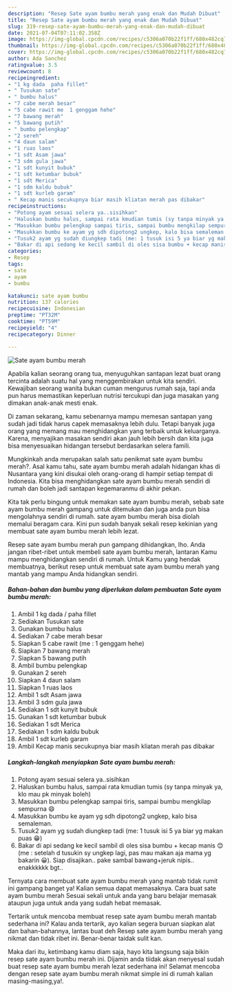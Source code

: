 ```yaml
---
description: "Resep Sate ayam bumbu merah yang enak dan Mudah Dibuat"
title: "Resep Sate ayam bumbu merah yang enak dan Mudah Dibuat"
slug: 319-resep-sate-ayam-bumbu-merah-yang-enak-dan-mudah-dibuat
date: 2021-07-04T07:11:02.358Z
image: https://img-global.cpcdn.com/recipes/c5306a070b22f1ff/680x482cq70/sate-ayam-bumbu-merah-foto-resep-utama.jpg
thumbnail: https://img-global.cpcdn.com/recipes/c5306a070b22f1ff/680x482cq70/sate-ayam-bumbu-merah-foto-resep-utama.jpg
cover: https://img-global.cpcdn.com/recipes/c5306a070b22f1ff/680x482cq70/sate-ayam-bumbu-merah-foto-resep-utama.jpg
author: Ada Sanchez
ratingvalue: 3.5
reviewcount: 8
recipeingredient:
- "1 kg dada  paha fillet"
- " Tusukan sate"
- " bumbu halus"
- "7 cabe merah besar"
- "5 cabe rawit me  1 genggam hehe"
- "7 bawang merah"
- "5 bawang putih"
- " bumbu pelengkap"
- "2 sereh"
- "4 daun salam"
- "1 ruas laos"
- "1 sdt Asam jawa"
- "3 sdm gula jawa"
- "1 sdt kunyit bubuk"
- "1 sdt ketumbar bubuk"
- "1 sdt Merica"
- "1 sdm kaldu bubuk"
- "1 sdt kurleb garam"
- " Kecap manis secukupnya biar masih kliatan merah pas dibakar"
recipeinstructions:
- "Potong ayam sesuai selera ya..sisihkan"
- "Haluskan bumbu halus, sampai rata kmudian tumis (sy tanpa minyak ya, klo mau pk minyak boleh)"
- "Masukkan bumbu pelengkap sampai tiris, sampai bumbu mengkilap sempurna 😄"
- "Masukkan bumbu ke ayam yg sdh dipotong2 ungkep, kalo bisa semaleman."
- "Tusuk2 ayam yg sudah diungkep tadi (me: 1 tusuk isi 5 ya biar yg makan puas 😁)"
- "Bakar di api sedang ke kecil sambil di oles sisa bumbu + kecap manis 😊 (me : setelah d tusukin sy ungkep lagi, pas mau makan aja mama yg bakarin 😀). Siap disajikan.. pake sambal bawang+jeruk nipis.. enakkkkkk bgt.."
categories:
- Resep
tags:
- sate
- ayam
- bumbu

katakunci: sate ayam bumbu 
nutrition: 137 calories
recipecuisine: Indonesian
preptime: "PT32M"
cooktime: "PT59M"
recipeyield: "4"
recipecategory: Dinner

---
```



![Sate ayam bumbu merah](https://img-global.cpcdn.com/recipes/c5306a070b22f1ff/680x482cq70/sate-ayam-bumbu-merah-foto-resep-utama.jpg)

Apabila kalian seorang orang tua, menyuguhkan santapan lezat buat orang tercinta adalah suatu hal yang menggembirakan untuk kita sendiri. Kewajiban seorang  wanita bukan cuman mengurus rumah saja, tapi anda pun harus memastikan keperluan nutrisi tercukupi dan juga masakan yang dimakan anak-anak mesti enak.

Di zaman  sekarang, kamu sebenarnya mampu memesan santapan yang sudah jadi tidak harus capek memasaknya lebih dulu. Tetapi banyak juga orang yang memang mau menghidangkan yang terbaik untuk keluarganya. Karena, menyajikan masakan sendiri akan jauh lebih bersih dan kita juga bisa menyesuaikan hidangan tersebut berdasarkan selera famili. 



Mungkinkah anda merupakan salah satu penikmat sate ayam bumbu merah?. Asal kamu tahu, sate ayam bumbu merah adalah hidangan khas di Nusantara yang kini disukai oleh orang-orang di hampir setiap tempat di Indonesia. Kita bisa menghidangkan sate ayam bumbu merah sendiri di rumah dan boleh jadi santapan kegemaranmu di akhir pekan.

Kita tak perlu bingung untuk memakan sate ayam bumbu merah, sebab sate ayam bumbu merah gampang untuk ditemukan dan juga anda pun bisa mengolahnya sendiri di rumah. sate ayam bumbu merah bisa diolah memalui beragam cara. Kini pun sudah banyak sekali resep kekinian yang membuat sate ayam bumbu merah lebih lezat.

Resep sate ayam bumbu merah pun gampang dihidangkan, lho. Anda jangan ribet-ribet untuk membeli sate ayam bumbu merah, lantaran Kamu mampu menghidangkan sendiri di rumah. Untuk Kamu yang hendak membuatnya, berikut resep untuk membuat sate ayam bumbu merah yang mantab yang mampu Anda hidangkan sendiri.

<!--inarticleads1-->

##### Bahan-bahan dan bumbu yang diperlukan dalam pembuatan Sate ayam bumbu merah:

1. Ambil 1 kg dada / paha fillet
1. Sediakan  Tusukan sate
1. Gunakan  bumbu halus
1. Sediakan 7 cabe merah besar
1. Siapkan 5 cabe rawit (me : 1 genggam hehe)
1. Siapkan 7 bawang merah
1. Siapkan 5 bawang putih
1. Ambil  bumbu pelengkap
1. Gunakan 2 sereh
1. Siapkan 4 daun salam
1. Siapkan 1 ruas laos
1. Ambil 1 sdt Asam jawa
1. Ambil 3 sdm gula jawa
1. Sediakan 1 sdt kunyit bubuk
1. Gunakan 1 sdt ketumbar bubuk
1. Sediakan 1 sdt Merica
1. Sediakan 1 sdm kaldu bubuk
1. Ambil 1 sdt kurleb garam
1. Ambil  Kecap manis secukupnya biar masih kliatan merah pas dibakar




<!--inarticleads2-->

##### Langkah-langkah menyiapkan Sate ayam bumbu merah:

1. Potong ayam sesuai selera ya..sisihkan
1. Haluskan bumbu halus, sampai rata kmudian tumis (sy tanpa minyak ya, klo mau pk minyak boleh)
1. Masukkan bumbu pelengkap sampai tiris, sampai bumbu mengkilap sempurna 😄
1. Masukkan bumbu ke ayam yg sdh dipotong2 ungkep, kalo bisa semaleman.
1. Tusuk2 ayam yg sudah diungkep tadi (me: 1 tusuk isi 5 ya biar yg makan puas 😁)
1. Bakar di api sedang ke kecil sambil di oles sisa bumbu + kecap manis 😊 (me : setelah d tusukin sy ungkep lagi, pas mau makan aja mama yg bakarin 😀). Siap disajikan.. pake sambal bawang+jeruk nipis.. enakkkkkk bgt..




Ternyata cara membuat sate ayam bumbu merah yang mantab tidak rumit ini gampang banget ya! Kalian semua dapat memasaknya. Cara buat sate ayam bumbu merah Sesuai sekali untuk anda yang baru belajar memasak ataupun juga untuk anda yang sudah hebat memasak.

Tertarik untuk mencoba membuat resep sate ayam bumbu merah mantab sederhana ini? Kalau anda tertarik, ayo kalian segera buruan siapkan alat dan bahan-bahannya, lantas buat deh Resep sate ayam bumbu merah yang nikmat dan tidak ribet ini. Benar-benar taidak sulit kan. 

Maka dari itu, ketimbang kamu diam saja, hayo kita langsung saja bikin resep sate ayam bumbu merah ini. Dijamin anda tiidak akan menyesal sudah buat resep sate ayam bumbu merah lezat sederhana ini! Selamat mencoba dengan resep sate ayam bumbu merah nikmat simple ini di rumah kalian masing-masing,ya!.

